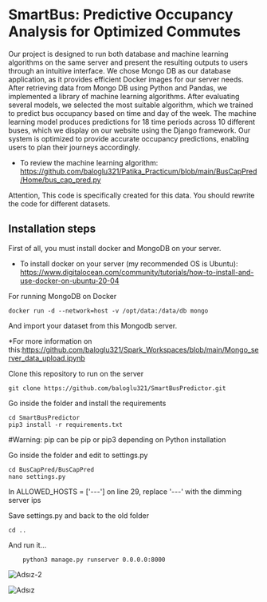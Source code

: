 # SmartBus: Predictive Occupancy Analysis  for Optimized Commutes

Our project is designed to run both database and machine learning algorithms on the same server and present the resulting outputs to users through an intuitive interface. We chose Mongo DB as our database application, as it provides efficient Docker images for our server needs. After retrieving data from Mongo DB using Python and Pandas, we implemented a library of machine learning algorithms. After evaluating several models, we selected the most suitable algorithm, which we trained to predict bus occupancy based on time and day of the week. The machine learning model produces predictions for 18 time periods across 10 different buses, which we display on our website using the Django framework. Our system is optimized to provide accurate occupancy predictions, enabling users to plan their journeys accordingly.
 
* To review the machine learning algorithm: https://github.com/baloglu321/Patika_Practicum/blob/main/BusCapPred/Home/bus_cap_pred.py

Attention, This code is specifically created for this data. You should rewrite the code for different datasets.

Installation steps
----------------------

First of all, you must install docker and MongoDB on your server. 

* To install docker on your server (my recommended OS is Ubuntu): https://www.digitalocean.com/community/tutorials/how-to-install-and-use-docker-on-ubuntu-20-04

For running MongoDB on Docker


    docker run -d --network=host -v /opt/data:/data/db mongo
  
  
And import your dataset from this Mongodb server.

*For more information on this:https://github.com/baloglu321/Spark_Workspaces/blob/main/Mongo_server_data_upload.ipynb

Clone this repository to run on the server

    git clone https://github.com/baloglu321/SmartBusPredictor.git
    
Go inside the folder and install the requirements


    cd SmartBusPredictor
    pip3 install -r requirements.txt
    
    
#Warning: pip can be pip or pip3 depending on Python installation

Go inside the folder and edit to settings.py

    cd BusCapPred/BusCapPred
    nano settings.py
    
    
In ALLOWED_HOSTS = ['---'] on line 29, replace '---' with the dimming server ips

Save settings.py and back to the old folder

    cd ..
    
And run it...

        python3 manage.py runserver 0.0.0.0:8000
        
![Adsız-2](https://user-images.githubusercontent.com/98214109/236670346-f754c8aa-512a-4fd0-9427-ce5c658b9086.png)

![Adsız](https://user-images.githubusercontent.com/98214109/236670328-e2e85b01-bec3-4361-8373-dbe4803e5d81.png)



